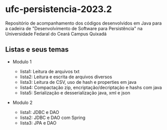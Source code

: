 # ufc-persistencia-2023.2
 Repositório de acompanhamento dos códigos desenvolvidos em Java para a cadeira de "Desenvolvimento de Software para Persistência" na Universidade Fedaral do Ceará Campus Quixadá

## Listas e seus temas

- Modulo 1
    - lista1: Leitura de arquivos txt
    - lista2: Leitura e escrita de arquivos diversos
    - lista3: Leitura de CSV, uso de hash e properties em java
    - lista4: Compactação zip, encriptação/decriptação e hashs com java
    - lista5: Serialização e desserialização java, xml e json
    
- Modulo 2
    - lista1: JDBC e DAO
    - lista2: JDBC e DAO com Spring
    - lista3: JPA e DAO
